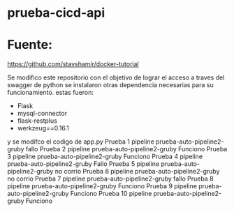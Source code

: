 # prueba-cicd-api

# Fuente:
https://github.com/stavshamir/docker-tutorial

Se modifico este repositorio con el objetivo de lograr el acceso a traves del swagger de python
se instalaron otras dependencia necesarias para su funcionamiento.
estas fueron:
- Flask
- mysql-connector
- flask-restplus
- werkzeug==0.16.1

y se modifco el codigo de app.py
Prueba 1 pipeline prueba-auto-pipeline2-gruby fallo
Prueba 2 pipeline prueba-auto-pipeline2-gruby Funciono
Prueba 3 pipeline prueba-auto-pipeline2-gruby Funciono
Prueba 4 pipeline prueba-auto-pipeline2-gruby Fallo
Prueba 5 pipeline prueba-auto-pipeline2-gruby no corrio
Prueba 6 pipeline prueba-auto-pipeline2-gruby no corrio
Prueba 7 pipeline prueba-auto-pipeline2-gruby fallo
Prueba 8 pipeline prueba-auto-pipeline2-gruby Funciono
Prueba 9 pipeline prueba-auto-pipeline2-gruby Funciono
Prueba 10 pipeline prueba-auto-pipeline2-gruby Funciono
